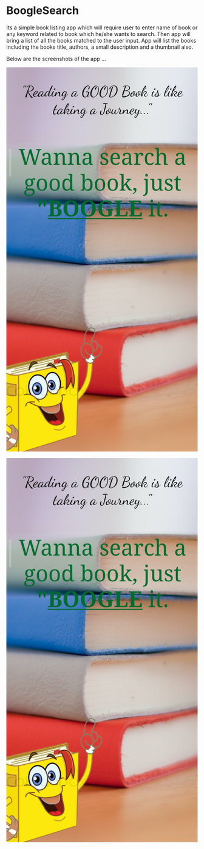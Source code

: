 # BoogleSearch
Its a simple book listing app which will require user to enter name of book or any keyword related to 
book which he/she wants to search. Then app will bring a list of all the books matched to the user input. 
App will list the books including the books title, authors, a small description and a thumbnail also.

Below are the screenshots of the app ...

![Screen Shot 1](https://github.com/hvg2416/BoogleSearch/blob/master/Screenshot_1.jpg)

![Screen Shot 2](https://github.com/hvg2416/BoogleSearch/blob/master/Screenshot_1.jpg)
